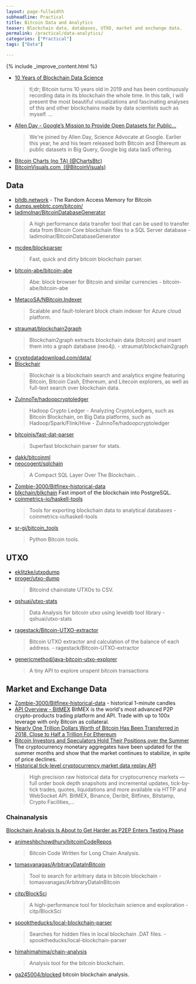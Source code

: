 ```yaml
---
layout: page-fullwidth
subheadline: Practical
title: Bitcoin Data and Analytics
teaser: Blockchain data, databases, UTXO, market and exchange data.
permalink: /practical/data-analytics/
categories: ["Practical"]
tags: ["Data"]

---
```


{% include _improve_content.html %}



* [10 Years of Blockchain Data Science](https://panelpicker.sxsw.com/vote/91245)
  > tl;dr; Bitcoin turns 10 years old in 2019 and has been continuously recording data in its blockchain the whole time. In this talk, I will present the most beautiful visualizations and fascinating analyses of this and other blockchains made by data scientists such as myself. ...
* [Allen Day - Google’s Mission to Provide Open Datasets for Public...](https://epicenter.tv/episode/254)
  > We're joined by Allen Day, Science Advocate at Google. Earlier this year, he and his team released both Bitcoin and Ethereum as public datasets in Big Query, Google big data IaaS offering.
* [Bitcoin Charts (no TA) (@ChartsBtc)](https://twitter.com/ChartsBtc/media)
* [BitcoinVisuals.com ️ (@BitcoinVisuals)](https://twitter.com/BitcoinVisuals)

## Data
* [bitdb.network](https://bitdb.network/) - The Random Access Memory for Bitcoin
* [dumps.webbtc.com/bitcoin/](http://dumps.webbtc.com/bitcoin/)
* [ladimolnar/BitcoinDatabaseGenerator](https://github.com/ladimolnar/BitcoinDatabaseGenerator)
  > A high performance data transfer tool that can be used to transfer data from Bitcoin Core blockchain files to a SQL Server database - ladimolnar/BitcoinDatabaseGenerator
* [mcdee/blockparser](https://github.com/mcdee/blockparser)
  > Fast, quick and dirty bitcoin blockchain parser. 
* [bitcoin-abe/bitcoin-abe](https://github.com/bitcoin-abe/bitcoin-abe)
  > Abe: block browser for Bitcoin and similar currencies - bitcoin-abe/bitcoin-abe
* [MetacoSA/NBitcoin.Indexer](https://github.com/MetacoSA/NBitcoin.Indexer)
  > Scalable and fault-tolerant block chain indexer for Azure cloud platform.
* [straumat/blockchain2graph](https://github.com/straumat/blockchain2graph)
  > Blockchain2graph extracts blockchain data (bitcoin) and insert them into a graph database (neo4j). - straumat/blockchain2graph
* [cryptodatadownload.com/data/](https://www.cryptodatadownload.com/data/)
* [Blockchair](https://blockchair.com/)
  > Blockchair is a blockchain search and analytics engine featuring Bitcoin, Bitcoin Cash, Ethereum, and Litecoin explorers, as well as full-text search over blockchain data.
* [ZuInnoTe/hadoopcryptoledger](https://github.com/ZuInnoTe/hadoopcryptoledger)
  > Hadoop Crypto Ledger - Analyzing CryptoLedgers, such as Bitcoin Blockchain, on Big Data platforms, such as Hadoop/Spark/Flink/Hive - ZuInnoTe/hadoopcryptoledger
* [bitcoinjs/fast-dat-parser](https://github.com/bitcoinjs/fast-dat-parser)
  > Superfast blockchain parser for stats.
* [dakk/bitcoinml](https://github.com/dakk/bitcoinml)
* [neocogent/sqlchain](https://github.com/neocogent/sqlchain)
  > A Compact SQL Layer Over The Blockchain. . 
* [Zombie-3000/Bitfinex-historical-data](https://github.com/Zombie-3000/Bitfinex-historical-data)
* [blkchain/blkchain](https://github.com/blkchain/blkchain)
Fast import of the blockchain into PostgreSQL. 
* [coinmetrics-io/haskell-tools](https://github.com/coinmetrics-io/haskell-tools)
  > Tools for exporting blockchain data to analytical databases - coinmetrics-io/haskell-tools
* [sr-gi/bitcoin_tools](https://github.com/sr-gi/bitcoin_tools)
  > Python Bitcoin tools. 

## UTXO

* [eklitzke/utxodump](https://github.com/eklitzke/utxodump)
* [proger/utxo-dump](https://github.com/proger/utxo-dump)
  > Bitcoind chainstate UTXOs to CSV. 
* [qshuai/utxo-stats](https://github.com/qshuai/utxo-stats)
  > Data Analysis for bitcoin utxo using leveldb tool library - qshuai/utxo-stats
* [ragestack/Bitcoin-UTXO-extractor](https://github.com/ragestack/Bitcoin-UTXO-extractor)
  > Bitcoin UTXO extractor and calculation of the balance of each address. - ragestack/Bitcoin-UTXO-extractor
* [genericmethod/java-bitcoin-utxo-explorer](https://github.com/genericmethod/java-bitcoin-utxo-explorer)
  > A tiny API to explore unspent bitcoin transactions 


## Market and Exchange Data

* [Zombie-3000/Bitfinex-historical-data](https://github.com/Zombie-3000/Bitfinex-historical-data) - historical 1-minute candles
* [API Overview - BitMEX](https://www.bitmex.com/app/apiOverview)
BitMEX is the world's most advanced P2P crypto-products trading platform and API. Trade with up to 100x leverage with only Bitcoin as collateral.
* [Nearly One Trillion Dollars Worth of Bitcoin Has Been Transferred in 2018, Close to Half a Trillion For Ethereum](https://www.trustnodes.com/2018/08/16/nearly-one-trillion-dollars-worth-bitcoin-transferred-2018-close-half-trillion-ethereum)
* [Bitcoin Investors and Speculators Hold Their Positions over the Summer](https://blog.chainalysis.com/reports/money-supply-q3)
The cryptocurrency monetary aggregates have been updated for the summer months and show that the market continues to stabilize, in spite of price declines.
* [Historical tick-level cryptocurrency market data replay API](https://tardis.dev/)
  > High precision raw historical data for cryptocurrency markets — full order book depth snapshots and incremental updates, tick-by-tick trades, quotes, liquidations and more available via HTTP and WebSocket API. BitMEX, Binance, Deribit, Bitfinex, Bitstamp, Crypto Facilities,...


### Chainanalysis

[Blockchain Analysis Is About to Get Harder as P2EP Enters Testing Phase](https://bitcoinmagazine.com/articles/blockchain-analysis-about-get-harder-p2ep-enters-testing-phase)

* [animeshbchowdhury/bitcoinCodeRepos](https://github.com/animeshbchowdhury/bitcoinCodeRepos)
  > Bitcoin Code Written for Long Chain Analysis. 
* [tomasvanagas/ArbitraryDataInBitcoin](https://github.com/tomasvanagas/ArbitraryDataInBitcoin)
  > Tool to search for arbitrary data in bitcoin blockchain - tomasvanagas/ArbitraryDataInBitcoin
* [citp/BlockSci](https://github.com/citp/BlockSci)
  > A high-performance tool for blockchain science and exploration - citp/BlockSci
* [spooktheducks/local-blockchain-parser](https://github.com/spooktheducks/local-blockchain-parser)
  > Searches for hidden files in local blockchain .DAT files. - spooktheducks/local-blockchain-parser
* [himahimahima/chain-analysis](https://github.com/himahimahima/chain-analysis)
  > Analysis tool for the bitcoin blockchain. 
* [ga245004/blocked](https://github.com/ga245004/blocked)
bitcoin blockchain analysis. 

